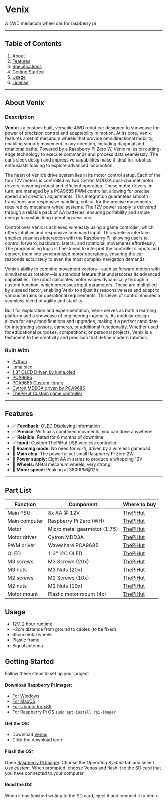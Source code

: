 # Venix

A 4WD menacum wheel car for raspberry pi

---

## Table of Contents

1. [About](#about-venix)
2. [Features](#features)
3. [Specifications](#specifications)
4. [Getting Started](#getting-started)
5. [Usage](#usage)
6. [License](LICENSE)

---

## About Venix

### Description

**Venix** is a custom-built, versatile 4WD robot car designed to showcase the power of precision control and adaptability in motion. At its core, Venix features a set of mecanum wheels that provide omnidirectional mobility, enabling smooth movement in any direction, including diagonal and rotational paths. Powered by a Raspberry Pi Zero W, Venix relies on cutting-edge technology to execute commands and process data seamlessly. The car’s sleek design and impressive capabilities make it ideal for robotics enthusiasts looking to explore advanced locomotion.

The heart of Venix’s drive system lies in its motor control setup. Each of the four 12V motors is controlled by two Cytron MDD3A dual-channel motor drivers, ensuring robust and efficient operation. These motor drivers, in turn, are managed by a PCA9685 PWM controller, allowing for precise speed and direction adjustments. This integration guarantees smooth transitions and responsive handling, critical for the precise movements required by mecanum-wheel systems. The 12V power supply is delivered through a reliable pack of AA batteries, ensuring portability and ample energy to sustain long operating sessions.

Control over Venix is achieved wirelessly using a game controller, which offers intuitive and responsive command input. This wireless interface enables seamless interaction with the Raspberry Pi, allowing users to control forward, backward, lateral, and rotational movements effortlessly. The programming logic is fine-tuned to interpret the controller’s inputs and convert them into synchronized motor operations, ensuring the car responds accurately to even the most complex navigation demands.

Venix’s ability to combine movement vectors—such as forward motion with simultaneous rotation—is a standout feature that underscores its advanced capabilities. The robot calculates motor values dynamically through a custom function, which processes input parameters. These are multiplied by a speed factor, enabling Venix to adjust its responsiveness and adapt to various terrains or operational requirements. This level of control ensures a seamless blend of agility and stability.

Built for exploration and experimentation, Venix serves as both a learning platform and a showcase of engineering ingenuity. Its modular design allows for easy modifications and upgrades, making it a perfect candidate for integrating sensors, cameras, or additional functionality. Whether used for educational purposes, competitions, or personal projects, Venix is a testament to the creativity and precision that define modern robotics.


### Built With

- [Python](https://www.python.org/)
- [luma.oled](https://pypi.org/project/luma.oled/)
- [1.3" OLED Driven by luma.oled](https://thepihut.com/products/1-3-oled-display-module-128x64)
- [PCA9685](https://thepihut.com/products/16-channel-servo-driver-hat-for-raspberry-pi-12-bit-i2c?variant=32138518364222)
- [PCA9685 Custom library](pca9685.py)
- [Cytron MDD3A driven by PCA9685](https://thepihut.com/products/3a-4v-16v-2-channel-dc-motor-driver?variant=31985056907326)
- [ThePiHut Custom game controller](https://thepihut.com/products/raspberry-pi-compatible-wireless-gamepad-controller) 

---

## Features

- ✅ **Feedback:** OLED Displaying information
- ✅ **Precise:** With axis combined movments, you can drive anywhere!
- ✅ **Relaible:** Rated for 6 months of downtime
- ✅ **Input:** Custom ThePiHut USB wireless controller
- 🛜 **Roaming mode:** No need for wi-fi, driven by a wireless gamepad
- 🍓 **Main chip:** The powerful yet small Raspberry Pi Zero 2W
- 🔌 **Power supply:** Eight AA in series to produce a whopping 12V
- 🛞 **Wheels:** Metal mecanum wheels; very strong!
- 🚀 **Motor speed:** Peaking at 380RPM@12V

---

## Part List

| Function | Component | Where to buy |
| --- | --- | --- |
| Main PSU | 8x AA @ 12V | [ThePiHut](https://thepihut.com/products/8aa-holder)
| Main computer | Raspberry Pi Zero (WH) | [ThePiHut](https://thepihut.com/products/raspberry-pi-zero-wh-with-pre-soldered-header)
| Motor | Micro metal gearmotor (1:75) | [ThePiHut](https://thepihut.com/products/micro-metal-gear-motor-with-connector-75-1)
| Motor driver | Cytron MDD3A | [ThePiHut](https://thepihut.com/products/3a-4v-16v-2-channel-dc-motor-driver?variant=31985056907326)
| PWM driver | Waveshare PCA9685 | [ThePiHut](https://thepihut.com/products/16-channel-servo-driver-hat-for-raspberry-pi-12-bit-i2c?variant=32138518364222)
| OLED | 1.3" I2C OLED | [ThePiHut](https://thepihut.com/products/1-3-oled-display-module-128x64)
| M3 screws | M3 Screws (20x) | [ThePiHut](https://thepihut.com/products/m3-20mm-pozi-pan-head-screws)
| M3 nuts| M3 Nuts (20x) | [ThePiHut](https://thepihut.com/products/m3-steel-nuts-10-pack)
| M2 screws | M2 Screws (10x) | [ThePiHut](https://thepihut.com/products/nylon-slotted-cheese-head-screws-m2-x-20mm-10-pack)
| M2 nuts | M2 Nuts (10x) | [ThePiHut](https://thepihut.com/products/nylon-nut-m2-10-pack)
| Motor mount | Plastic motor mount (4x) | [ThePiHut](https://thepihut.com/products/micro-metal-gearmotor-extended-bracket-pair)

## Usage
- 12V, 2 hour runtime
- ~2cm distance from ground to cables (to be fixed)
- 65cm metal wheels
- Plastic frame
- Signal antenna

## Getting Started

Follow these steps to set up your project 

#### Download Raspberry Pi imager:
- [For Windows](https://downloads.raspberrypi.org/imager/imager_latest.exe)
- [For MacOS](https://downloads.raspberrypi.org/imager/imager_latest.dmg)
- [For Ubuntu for x86](https://downloads.raspberrypi.org/imager/imager_latest_amd64.deb)
- For Raspberry Pi OS ```sudo apt install rpi-imager```

#### Get the OS:
- Download [Venos](Venos)
- Click the download icon

#### Flash the OS:

Open [Raspberry Pi Imager](#download-raspberry-pi-imager). Choose the *Operating System* tab and select *Use custom*. When prompted, choose [Venos](venos.img) and flash it to the SD card that you have connected to your computer.

#### Read the OS:

When it has finished writing to the SD card, eject it and connect it to Venix.
